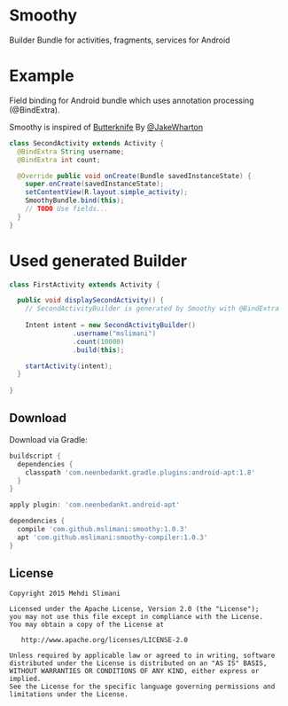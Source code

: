 # Smoothy

Builder Bundle for activities, fragments, services for Android

# Example

Field binding for Android bundle which uses annotation processing (@BindExtra).

Smoothy is inspired of [Butterknife][0] By [@JakeWharton][1]

```java
class SecondActivity extends Activity {
  @BindExtra String username;
  @BindExtra int count;

  @Override public void onCreate(Bundle savedInstanceState) {
    super.onCreate(savedInstanceState);
    setContentView(R.layout.simple_activity);
    SmoothyBundle.bind(this);
    // TODO Use fields...
  }
}
```

# Used generated Builder 

```java
class FirstActivity extends Activity {

  public void displaySecondActivity() {
    // SecondActivityBuilder is generated by Smoothy with @BindExtra
    
    Intent intent = new SecondActivityBuilder()
                .username("mslimani")
                .count(10000)
                .build(this);

    startActivity(intent);
  }
  
}
```

Download
--------

Download via Gradle:

```groovy
buildscript {
  dependencies {
    classpath 'com.neenbedankt.gradle.plugins:android-apt:1.8'
  }
}

apply plugin: 'com.neenbedankt.android-apt'

dependencies {
  compile 'com.github.mslimani:smoothy:1.0.3'
  apt 'com.github.mslimani:smoothy-compiler:1.0.3'
}
```

License
-------

    Copyright 2015 Mehdi Slimani

    Licensed under the Apache License, Version 2.0 (the "License");
    you may not use this file except in compliance with the License.
    You may obtain a copy of the License at

       http://www.apache.org/licenses/LICENSE-2.0

    Unless required by applicable law or agreed to in writing, software
    distributed under the License is distributed on an "AS IS" BASIS,
    WITHOUT WARRANTIES OR CONDITIONS OF ANY KIND, either express or implied.
    See the License for the specific language governing permissions and
    limitations under the License.
[0]: http://jakewharton.github.com/butterknife/    
[1]: https://github.com/JakeWharton
